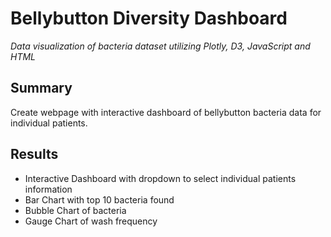 # Bellybutton Diversity Dashboard
*Data visualization of bacteria dataset utilizing Plotly, D3, JavaScript and HTML*

## Summary

Create webpage with interactive dashboard of bellybutton bacteria data for individual patients.

## Results

* Interactive Dashboard with dropdown to select individual patients information
* Bar Chart with top 10 bacteria found
* Bubble Chart of bacteria
* Gauge Chart of wash frequency

